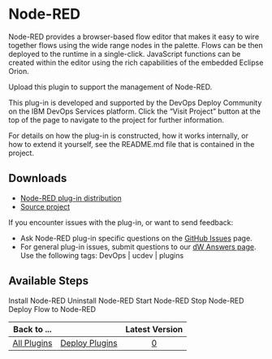 
# Node-RED

Node-RED provides a browser-based flow editor that makes it easy to wire together flows using the wide range nodes in the palette. Flows can be then deployed to the runtime in a single-click. JavaScript functions can be created within the editor using the rich capabilities of the embedded Eclipse Orion.

Upload this plugin to support the management of Node-RED.

This plug-in is developed and supported by the DevOps Deploy Community on the IBM DevOps Services platform. Click the “Visit Project” button at the top of the page to navigate to the project for further information.

For details on how the plug-in is constructed, how it works internally, or how to extend it yourself, see the README.md file that is contained in the project. 

## Downloads

* [Node-RED plug-in distribution](https://github.com/UrbanCode/Node-RED-UCD/releases)
* [Source project](https://github.com/UrbanCode/Node-RED-UCD)

If you encounter issues with the plug-in, or want to send feedback:

* Ask Node-RED plug-in specific questions on the [GitHub Issues](https://github.com/UrbanCode/Node-RED-UCD/issues) page.
* For general plug-in issues, submit questions to our [dW Answers page](https://community.ibm.com/community/user/wasdevops/urbancode-discussion). Use the following tags: DevOps | ucdev | plugins

## Available Steps

Install Node-RED Uninstall Node-RED Start Node-RED Stop Node-RED Deploy Flow to Node-RED

|Back to ...||Latest Version|
| :---: | :---: | :---: |
|[All Plugins](../../index.md)|[Deploy Plugins](../README.md)|[0]()|
